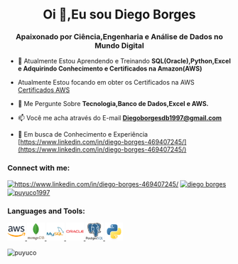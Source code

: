 <h1 align="center">Oi 👋,Eu sou Diego Borges</h1>
<h3 align="center">Apaixonado por Ciência,Engenharia e Análise de Dados no Mundo Digital</h3>

- 🌱 Atualmente Estou Aprendendo e Treinando **SQL(Oracle),Python,Excel e Adquirindo Conhecimento e Certificados na Amazon(AWS)**

- Atualmente Estou focando em obter os Certificados na AWS [Certificados AWS](https://drive.google.com/drive/folders/1G4Q7x3IHdhbxfYhl07-dOmDSUXPRIVG0)

- 💬 Me Pergunte Sobre **Tecnologia,Banco de Dados,Excel e AWS.**

- 📫 Você me acha através do E-mail **Diegoborgesdb1997@gmail.com**

- 📄 Em busca de Conhecimento e Experiência [https://www.linkedin.com/in/diego-borges-469407245/](https://www.linkedin.com/in/diego-borges-469407245/)

<h3 align="left">Connect with me:</h3>
<p align="left">
<a href="https://linkedin.com/in/https://www.linkedin.com/in/diego-borges-469407245/" target="blank"><img align="center" src="https://raw.githubusercontent.com/rahuldkjain/github-profile-readme-generator/master/src/images/icons/Social/linked-in-alt.svg" alt="https://www.linkedin.com/in/diego-borges-469407245/" height="30" width="40" /></a>
<a href="https://stackoverflow.com/users/diego borges" target="blank"><img align="center" src="https://raw.githubusercontent.com/rahuldkjain/github-profile-readme-generator/master/src/images/icons/Social/stack-overflow.svg" alt="diego borges" height="30" width="40" /></a>
<a href="https://instagram.com/puyuco1997" target="blank"><img align="center" src="https://raw.githubusercontent.com/rahuldkjain/github-profile-readme-generator/master/src/images/icons/Social/instagram.svg" alt="puyuco1997" height="30" width="40" /></a>
</p>

<h3 align="left">Languages and Tools:</h3>
<p align="left"> <a href="https://aws.amazon.com" target="_blank" rel="noreferrer"> <img src="https://raw.githubusercontent.com/devicons/devicon/master/icons/amazonwebservices/amazonwebservices-original-wordmark.svg" alt="aws" width="40" height="40"/> </a> <a href="https://www.mongodb.com/" target="_blank" rel="noreferrer"> <img src="https://raw.githubusercontent.com/devicons/devicon/master/icons/mongodb/mongodb-original-wordmark.svg" alt="mongodb" width="40" height="40"/> </a> <a href="https://www.mysql.com/" target="_blank" rel="noreferrer"> <img src="https://raw.githubusercontent.com/devicons/devicon/master/icons/mysql/mysql-original-wordmark.svg" alt="mysql" width="40" height="40"/> </a> <a href="https://www.oracle.com/" target="_blank" rel="noreferrer"> <img src="https://raw.githubusercontent.com/devicons/devicon/master/icons/oracle/oracle-original.svg" alt="oracle" width="40" height="40"/> </a> <a href="https://www.postgresql.org" target="_blank" rel="noreferrer"> <img src="https://raw.githubusercontent.com/devicons/devicon/master/icons/postgresql/postgresql-original-wordmark.svg" alt="postgresql" width="40" height="40"/> </a> <a href="https://www.python.org" target="_blank" rel="noreferrer"> <img src="https://raw.githubusercontent.com/devicons/devicon/master/icons/python/python-original.svg" alt="python" width="40" height="40"/> </a> </p>

<p><img align="center" src="https://github-readme-stats.vercel.app/api/top-langs?username=puyuco&show_icons=true&locale=en&layout=compact" alt="puyuco" /></p>





<!---

- 👋 Oi,Eu sou Diego Borges
- 👀 I’m interested in ... Video games  technology
- 🌱 I’m currently learning ... DataBase
- 💞️ I’m looking to collaborate on ...
- 📫 How to reach me ...

<!---
Puyuco/Puyuco is a ✨ special ✨ repository because its `README.md` (this file) appears on your GitHub profile.
You can click the Preview link to take a look at your changes.
--->

